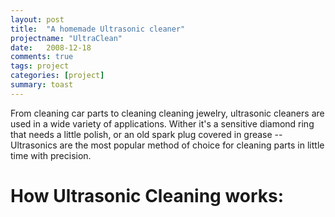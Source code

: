 ```yaml
---
layout: post
title:  "A homemade Ultrasonic cleaner"
projectname: "UltraClean"
date:   2008-12-18
comments: true
tags: project
categories: [project]
summary: toast
---
```


From cleaning car parts to cleaning cleaning jewelry, ultrasonic cleaners are used in a wide variety of applications. Wither it's a sensitive diamond ring that needs a little polish, or an old spark plug covered in grease -- Ultrasonics are the most popular method of choice for cleaning parts in little time with precision.

<h1>How Ultrasonic Cleaning works:</h1>